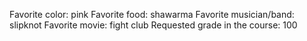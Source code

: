 Favorite color: pink
Favorite food: shawarma
Favorite musician/band: slipknot
Favorite movie: fight club
Requested grade in the course: 100
